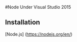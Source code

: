 ﻿#Node Under Visual Studio 2015

Installation
----------------------
[Node.js] (https://nodejs.org/en/)

